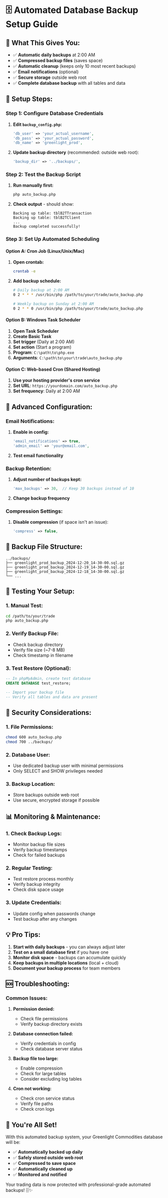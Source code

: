 # 🗄️ Automated Database Backup Setup Guide

## 🎯 **What This Gives You:**

- ✅ **Automatic daily backups** at 2:00 AM
- ✅ **Compressed backup files** (saves space)
- ✅ **Automatic cleanup** (keeps only 10 most recent backups)
- ✅ **Email notifications** (optional)
- ✅ **Secure storage** outside web root
- ✅ **Complete database backup** with all tables and data

## 🚀 **Setup Steps:**

### **Step 1: Configure Database Credentials**

1. **Edit `backup_config.php`:**
   ```php
   'db_user' => 'your_actual_username',
   'db_pass' => 'your_actual_password',
   'db_name' => 'greenlight_prod',
   ```

2. **Update backup directory** (recommended: outside web root):
   ```php
   'backup_dir' => '../backups/',
   ```

### **Step 2: Test the Backup Script**

1. **Run manually first:**
   ```bash
   php auto_backup.php
   ```

2. **Check output** - should show:
   ```
   Backing up table: tblB2TTransaction
   Backing up table: tblB2TClient
   ...
   Backup completed successfully!
   ```

### **Step 3: Set Up Automated Scheduling**

#### **Option A: Cron Job (Linux/Unix/Mac)**

1. **Open crontab:**
   ```bash
   crontab -e
   ```

2. **Add backup schedule:**
   ```bash
   # Daily backup at 2:00 AM
   0 2 * * * /usr/bin/php /path/to/your/trade/auto_backup.php
   
   # Weekly backup on Sunday at 2:00 AM
   0 2 * * 0 /usr/bin/php /path/to/your/trade/auto_backup.php
   ```

#### **Option B: Windows Task Scheduler**

1. **Open Task Scheduler**
2. **Create Basic Task**
3. **Set trigger** (Daily at 2:00 AM)
4. **Set action** (Start a program)
5. **Program**: `C:\path\to\php.exe`
6. **Arguments**: `C:\path\to\your\trade\auto_backup.php`

#### **Option C: Web-based Cron (Shared Hosting)**

1. **Use your hosting provider's cron service**
2. **Set URL**: `https://yourdomain.com/auto_backup.php`
3. **Set frequency**: Daily at 2:00 AM

## 🔧 **Advanced Configuration:**

### **Email Notifications:**

1. **Enable in config:**
   ```php
   'email_notifications' => true,
   'admin_email' => 'your@email.com',
   ```

2. **Test email functionality**

### **Backup Retention:**

1. **Adjust number of backups kept:**
   ```php
   'max_backups' => 30,  // Keep 30 backups instead of 10
   ```

2. **Change backup frequency**

### **Compression Settings:**

1. **Disable compression** (if space isn't an issue):
   ```php
   'compress' => false,
   ```

## 📁 **Backup File Structure:**

```
../backups/
├── greenlight_prod_backup_2024-12-20_14-30-00.sql.gz
├── greenlight_prod_backup_2024-12-19_14-30-00.sql.gz
├── greenlight_prod_backup_2024-12-18_14-30-00.sql.gz
└── ...
```

## 🧪 **Testing Your Setup:**

### **1. Manual Test:**
```bash
cd /path/to/your/trade
php auto_backup.php
```

### **2. Verify Backup File:**
- Check backup directory
- Verify file size (~7-8 MB)
- Check timestamp in filename

### **3. Test Restore (Optional):**
```sql
-- In phpMyAdmin, create test database
CREATE DATABASE test_restore;

-- Import your backup file
-- Verify all tables and data are present
```

## 🚨 **Security Considerations:**

### **1. File Permissions:**
```bash
chmod 600 auto_backup.php
chmod 700 ../backups/
```

### **2. Database User:**
- Use dedicated backup user with minimal permissions
- Only SELECT and SHOW privileges needed

### **3. Backup Location:**
- Store backups outside web root
- Use secure, encrypted storage if possible

## 📊 **Monitoring & Maintenance:**

### **1. Check Backup Logs:**
- Monitor backup file sizes
- Verify backup timestamps
- Check for failed backups

### **2. Regular Testing:**
- Test restore process monthly
- Verify backup integrity
- Check disk space usage

### **3. Update Credentials:**
- Update config when passwords change
- Test backup after any changes

## 💡 **Pro Tips:**

1. **Start with daily backups** - you can always adjust later
2. **Test on a small database first** if you have one
3. **Monitor disk space** - backups can accumulate quickly
4. **Keep backups in multiple locations** (local + cloud)
5. **Document your backup process** for team members

## 🆘 **Troubleshooting:**

### **Common Issues:**

1. **Permission denied:**
   - Check file permissions
   - Verify backup directory exists

2. **Database connection failed:**
   - Verify credentials in config
   - Check database server status

3. **Backup file too large:**
   - Enable compression
   - Check for large tables
   - Consider excluding log tables

4. **Cron not working:**
   - Check cron service status
   - Verify file paths
   - Check cron logs

## 🎉 **You're All Set!**

With this automated backup system, your Greenlight Commodities database will be:
- ✅ **Automatically backed up daily**
- ✅ **Safely stored outside web root**
- ✅ **Compressed to save space**
- ✅ **Automatically cleaned up**
- ✅ **Monitored and notified**

Your trading data is now protected with professional-grade automated backups! 🗄️✨

